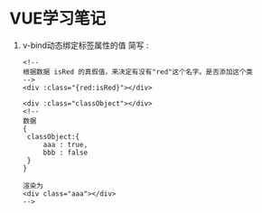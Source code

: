 # VUE学习笔记

1. v-bind动态绑定标签属性的值   简写 : 

   ```vue
   <!--
   根据数据 isRed 的真假值，来决定有没有"red"这个名字。是否添加这个类
   -->
   <div :class="{red:isRed}"></div>
   
   <div :class="classObject"></div>
   <!--
   数据
   {
   	classObject:{
   		aaa : true,
   		bbb : false
   	}
   }
   
   渲染为
   <div class="aaa"></div>
   -->
   ```

     